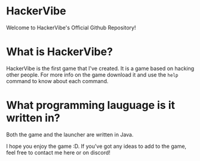 # HackerVibe
Welcome to HackerVibe's Official Github Repository!

# What is HackerVibe?

HackerVibe is the first game that I've created.
It is a game based on hacking other people.
For more info on the game download it and use the `help` command to know about each command.
# What programming lauguage is it written in?

Both the game and the launcher are written in Java.


I hope you enjoy the game :D.
If you've got any ideas to add to the game, feel free to contact me here or on discord!
